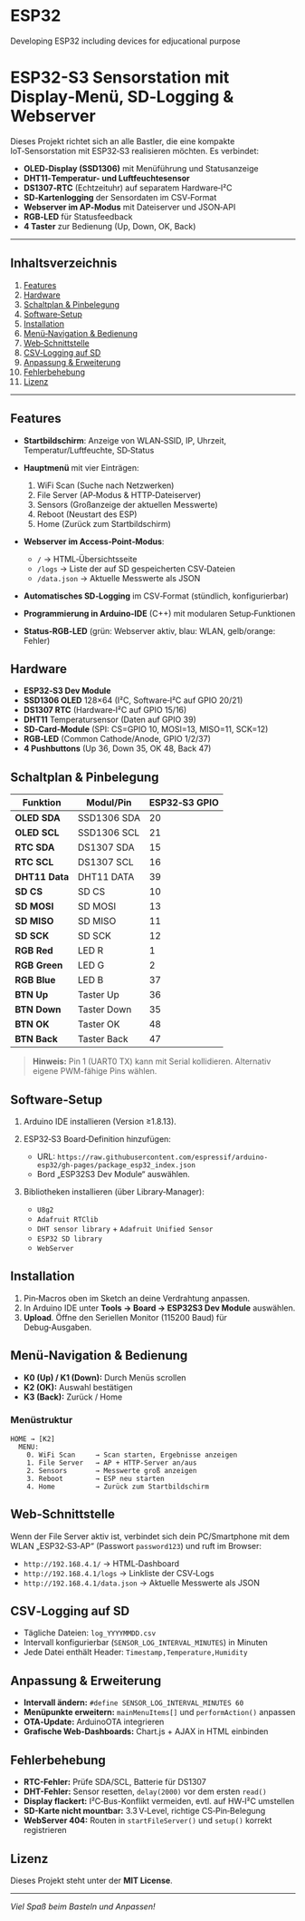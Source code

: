 # ESP32
Developing ESP32 including devices for edjucational purpose

# ESP32-S3 Sensorstation mit Display‑Menü, SD‑Logging & Webserver

Dieses Projekt richtet sich an alle Bastler, die eine kompakte IoT‑Sensorstation mit ESP32‑S3 realisieren möchten. Es verbindet:

* **OLED‑Display (SSD1306)** mit Menüführung und Statusanzeige
* **DHT11‑Temperatur‑ und Luftfeuchtesensor**
* **DS1307‑RTC** (Echtzeituhr) auf separatem Hardware‑I²C
* **SD‑Kartenlogging** der Sensordaten im CSV‑Format
* **Webserver im AP‑Modus** mit Dateiserver und JSON‑API
* **RGB‑LED** für Statusfeedback
* **4 Taster** zur Bedienung (Up, Down, OK, Back)

---

## Inhaltsverzeichnis

1. [Features](#features)
2. [Hardware](#hardware)
3. [Schaltplan & Pinbelegung](#schaltplan--pinbelegung)
4. [Software‑Setup](#software‑setup)
5. [Installation](#installation)
6. [Menü‑Navigation & Bedienung](#menü‑navigation--bedienung)
7. [Web‑Schnittstelle](#web‑schnittstelle)
8. [CSV‑Logging auf SD](#csv‑logging-auf-sd)
9. [Anpassung & Erweiterung](#anpassung--erweiterung)
10. [Fehlerbehebung](#fehlerbehebung)
11. [Lizenz](#lizenz)

---

## Features

* **Startbildschirm**: Anzeige von WLAN‑SSID, IP, Uhrzeit, Temperatur/Luftfeuchte, SD‑Status
* **Hauptmenü** mit vier Einträgen:

  1. WiFi Scan (Suche nach Netzwerken)
  2. File Server (AP‑Modus & HTTP‑Dateiserver)
  3. Sensors (Großanzeige der aktuellen Messwerte)
  4. Reboot (Neustart des ESP)
  5. Home (Zurück zum Startbildschirm)
* **Webserver im Access‑Point‑Modus**:

  * `/` → HTML‑Übersichtsseite
  * `/logs` → Liste der auf SD gespeicherten CSV‑Dateien
  * `/data.json` → Aktuelle Messwerte als JSON
* **Automatisches SD‑Logging** im CSV‑Format (stündlich, konfigurierbar)
* **Programmierung in Arduino-IDE** (C++) mit modularen Setup‑Funktionen
* **Status‑RGB‑LED** (grün: Webserver aktiv, blau: WLAN, gelb/orange: Fehler)

## Hardware

* **ESP32‑S3 Dev Module**
* **SSD1306 OLED** 128×64 (I²C, Software‑I²C auf GPIO 20/21)
* **DS1307 RTC** (Hardware‑I²C auf GPIO 15/16)
* **DHT11** Temperatursensor (Daten auf GPIO 39)
* **SD‑Card‑Module** (SPI: CS=GPIO 10, MOSI=13, MISO=11, SCK=12)
* **RGB‑LED** (Common Cathode/Anode, GPIO 1/2/37)
* **4 Pushbuttons** (Up 36, Down 35, OK 48, Back 47)

## Schaltplan & Pinbelegung

| Funktion       | Modul/Pin   | ESP32‑S3 GPIO |
| -------------- | ----------- | ------------- |
| **OLED SDA**   | SSD1306 SDA | 20            |
| **OLED SCL**   | SSD1306 SCL | 21            |
| **RTC SDA**    | DS1307 SDA  | 15            |
| **RTC SCL**    | DS1307 SCL  | 16            |
| **DHT11 Data** | DHT11 DATA  | 39            |
| **SD CS**      | SD CS       | 10            |
| **SD MOSI**    | SD MOSI     | 13            |
| **SD MISO**    | SD MISO     | 11            |
| **SD SCK**     | SD SCK      | 12            |
| **RGB Red**    | LED R       | 1             |
| **RGB Green**  | LED G       | 2             |
| **RGB Blue**   | LED B       | 37            |
| **BTN Up**     | Taster Up   | 36            |
| **BTN Down**   | Taster Down | 35            |
| **BTN OK**     | Taster OK   | 48            |
| **BTN Back**   | Taster Back | 47            |

> **Hinweis:** Pin 1 (UART0 TX) kann mit Serial kollidieren. Alternativ eigene PWM-fähige Pins wählen.

## Software‑Setup

1. Arduino IDE installieren (Version ≥1.8.13).
2. ESP32‑S3 Board‑Definition hinzufügen:

   * URL: `https://raw.githubusercontent.com/espressif/arduino-esp32/gh-pages/package_esp32_index.json`
   * Bord „ESP32S3 Dev Module“ auswählen.
3. Bibliotheken installieren (über Library‑Manager):

   * `U8g2`
   * `Adafruit RTClib`
   * `DHT sensor library` + `Adafruit Unified Sensor`
   * `ESP32 SD library`
   * `WebServer`

## Installation

1. Pin‑Macros oben im Sketch an deine Verdrahtung anpassen.
2. In Arduino IDE unter **Tools → Board → ESP32S3 Dev Module** auswählen.
3. **Upload**. Öffne den Seriellen Monitor (115200 Baud) für Debug‑Ausgaben.

## Menü‑Navigation & Bedienung

* **K0 (Up) / K1 (Down):** Durch Menüs scrollen
* **K2 (OK):** Auswahl bestätigen
* **K3 (Back):** Zurück / Home

### Menüstruktur

```text
HOME → [K2]
  MENU:
    0. WiFi Scan     → Scan starten, Ergebnisse anzeigen
    1. File Server   → AP + HTTP-Server an/aus
    2. Sensors       → Messwerte groß anzeigen
    3. Reboot        → ESP neu starten
    4. Home          → Zurück zum Startbildschirm
```

## Web‑Schnittstelle

Wenn der File Server aktiv ist, verbindet sich dein PC/Smartphone mit dem WLAN „ESP32‑S3‑AP“ (Passwort `password123`) und ruft im Browser:

* `http://192.168.4.1/` → HTML‑Dashboard
* `http://192.168.4.1/logs` → Linkliste der CSV‑Logs
* `http://192.168.4.1/data.json` → Aktuelle Messwerte als JSON

## CSV‑Logging auf SD

* Tägliche Dateien: `log_YYYYMMDD.csv`
* Intervall konfigurierbar (`SENSOR_LOG_INTERVAL_MINUTES`) in Minuten
* Jede Datei enthält Header: `Timestamp,Temperature,Humidity`

## Anpassung & Erweiterung

* **Intervall ändern:** `#define SENSOR_LOG_INTERVAL_MINUTES 60`
* **Menüpunkte erweitern:** `mainMenuItems[]` und `performAction()` anpassen
* **OTA‑Update:** ArduinoOTA integrieren
* **Grafische Web‑Dashboards:** Chart.js + AJAX in HTML einbinden

## Fehlerbehebung

* **RTC-Fehler:** Prüfe SDA/SCL, Batterie für DS1307
* **DHT-Fehler:** Sensor resetten, `delay(2000)` vor dem ersten `read()`
* **Display flackert:** I²C‑Bus-Konflikt vermeiden, evtl. auf HW‑I²C umstellen
* **SD-Karte nicht mountbar:** 3.3 V‑Level, richtige CS‑Pin‑Belegung
* **WebServer 404:** Routen in `startFileServer()` und `setup()` korrekt registrieren

## Lizenz

Dieses Projekt steht unter der **MIT License**.

---

*Viel Spaß beim Basteln und Anpassen!*
